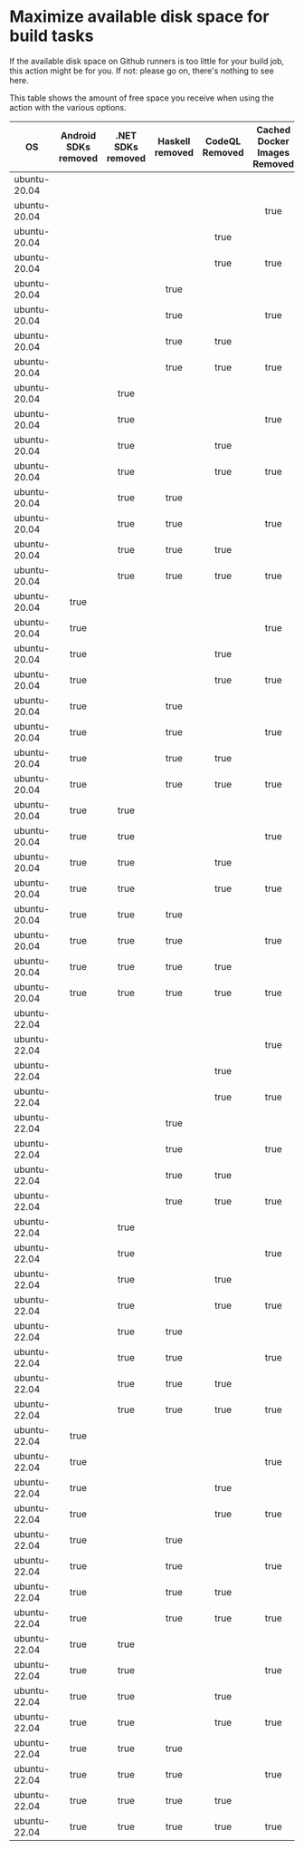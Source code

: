 # Maximize available disk space for build tasks

If the available disk space on Github runners is too little for your build job, this action might be for you.
If not: please go on, there's nothing to see here.

This table shows the amount of free space you receive when using the action with the various options.

OS | Android SDKs removed | .NET SDKs removed | Haskell removed | CodeQL Removed | Cached Docker Images Removed | GB freed | GB free
---|:--------------------:|:-----------------:|:---------------:|:--------------:|:----------------------------:|---------:|-------:
ubuntu-20.04 |  |  |  |  |  | 7 | 30
ubuntu-20.04 |  |  |  |  | true | 12 | 35
ubuntu-20.04 |  |  |  | true |  | 12 | 35
ubuntu-20.04 |  |  |  | true | true | 17 | 40
ubuntu-20.04 |  |  | true |  |  | 7 | 30
ubuntu-20.04 |  |  | true |  | true | 12 | 35
ubuntu-20.04 |  |  | true | true |  | 12 | 35
ubuntu-20.04 |  |  | true | true | true | 17 | 40
ubuntu-20.04 |  | true |  |  |  | 8 | 31
ubuntu-20.04 |  | true |  |  | true | 14 | 37
ubuntu-20.04 |  | true |  | true |  | 14 | 37
ubuntu-20.04 |  | true |  | true | true | 19 | 42
ubuntu-20.04 |  | true | true |  |  | 8 | 31
ubuntu-20.04 |  | true | true |  | true | 14 | 37
ubuntu-20.04 |  | true | true | true |  | 14 | 37
ubuntu-20.04 |  | true | true | true | true | 19 | 42
ubuntu-20.04 | true |  |  |  |  | 18 | 41
ubuntu-20.04 | true |  |  |  | true | 24 | 47
ubuntu-20.04 | true |  |  | true |  | 24 | 47
ubuntu-20.04 | true |  |  | true | true | 29 | 52
ubuntu-20.04 | true |  | true |  |  | 18 | 41
ubuntu-20.04 | true |  | true |  | true | 24 | 47
ubuntu-20.04 | true |  | true | true |  | 24 | 47
ubuntu-20.04 | true |  | true | true | true | 29 | 52
ubuntu-20.04 | true | true |  |  |  | 20 | 43
ubuntu-20.04 | true | true |  |  | true | 26 | 49
ubuntu-20.04 | true | true |  | true |  | 25 | 48
ubuntu-20.04 | true | true |  | true | true | 31 | 54
ubuntu-20.04 | true | true | true |  |  | 20 | 43
ubuntu-20.04 | true | true | true |  | true | 26 | 49
ubuntu-20.04 | true | true | true | true |  | 25 | 48
ubuntu-20.04 | true | true | true | true | true | 31 | 54
ubuntu-22.04 |  |  |  |  |  | 7 | 32
ubuntu-22.04 |  |  |  |  | true | 12 | 37
ubuntu-22.04 |  |  |  | true |  | 13 | 38
ubuntu-22.04 |  |  |  | true | true | 17 | 42
ubuntu-22.04 |  |  | true |  |  | 7 | 32
ubuntu-22.04 |  |  | true |  | true | 12 | 37
ubuntu-22.04 |  |  | true | true |  | 13 | 38
ubuntu-22.04 |  |  | true | true | true | 17 | 42
ubuntu-22.04 |  | true |  |  |  | 9 | 34
ubuntu-22.04 |  | true |  |  | true | 14 | 39
ubuntu-22.04 |  | true |  | true |  | 14 | 39
ubuntu-22.04 |  | true |  | true | true | 19 | 44
ubuntu-22.04 |  | true | true |  |  | 9 | 34
ubuntu-22.04 |  | true | true |  | true | 14 | 39
ubuntu-22.04 |  | true | true | true |  | 14 | 39
ubuntu-22.04 |  | true | true | true | true | 19 | 44
ubuntu-22.04 | true |  |  |  |  | 19 | 44
ubuntu-22.04 | true |  |  |  | true | 24 | 49
ubuntu-22.04 | true |  |  | true |  | 24 | 49
ubuntu-22.04 | true |  |  | true | true | 29 | 54
ubuntu-22.04 | true |  | true |  |  | 19 | 44
ubuntu-22.04 | true |  | true |  | true | 24 | 49
ubuntu-22.04 | true |  | true | true |  | 24 | 49
ubuntu-22.04 | true |  | true | true | true | 29 | 54
ubuntu-22.04 | true | true |  |  |  | 21 | 46
ubuntu-22.04 | true | true |  |  | true | 25 | 50
ubuntu-22.04 | true | true |  | true |  | 26 | 51
ubuntu-22.04 | true | true |  | true | true | 31 | 56
ubuntu-22.04 | true | true | true |  |  | 21 | 46
ubuntu-22.04 | true | true | true |  | true | 25 | 50
ubuntu-22.04 | true | true | true | true |  | 26 | 51
ubuntu-22.04 | true | true | true | true | true | 31 | 56
